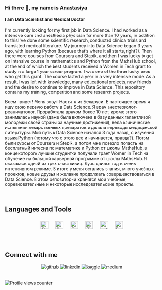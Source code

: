 ### Hi there 👋, my name is Anastasiya
#### I am Data Scientist and Medical Doctor
I'm currently looking for my first job in Data Science. I had worked as a intensive care and anesthesia physician for more than 10 years, in addition to this I've done some scientific research, conducted clinical trials and translated medical literature.
My journey into Data Science began 3 years ago, with learning Python (because that’s where it all starts, right?). Then there were courses from Coursera and Stepik, and then I was lucky to get on intensive course in mathematics
and Python from the MathsHub school, at the end of which the best students received a Women in Tech grant to study in a large 1 year career program. I was one of the three lucky ones who get this grant. The course lasted a year in a very intensive mode. As a result, I was left with knowledge, many educational projects, new friends and the desire to continue to improve in Data Science.
This repository contains my training, competition and some research projects.

Всем привет! Меня зовут Настя, я из Беларуси.
В настоящее время я ищу свою первую работу в  Data Science. Я врач анестезиолог-реаниматолог. 
Проработала врачом более 10 лет, кроме этого занималась наукой (даже была включена в базу данных талантливой молодежи своей страны за научные достижения), вела клинические испытания лекарственных препаратов и делала переводы медицинской литературы.
Мой путь в  Data Science начался 3 года назад, с изучения языка Python (потому что с этого все и начинается, правда?). Потом были курсы от Coursera и Stepik, а потом мне повезло попасть на бесплатный интесив по математике 
и Python от школы MathsHub, в конце которого лучшие студентки получили грант Women in Tech на обучение на большой карьерной программе от школы MathsHub. Я оказалась одной из трех счастливиц. Курс длился год в очень интенсивном режиме. В итоге у меня остались знания, много учебных проектов, новые друзья и желание продолжать совершенствоваться в Data Science.
В этом репозитории хранятся мои учебные, соревновательные и некоторые исследовательские проекты.


<br/>  


## Languages and Tools  
<div align="center">  
<a href="https://www.python.org/" target="_blank"><img style="margin: 10px" src="https://profilinator.rishav.dev/skills-assets/python-original.svg" alt="Python" height="25" /></a>  
<a href="https://www.postgresql.org/" target="_blank"><img style="margin: 10px" src="https://profilinator.rishav.dev/skills-assets/postgresql-original-wordmark.svg" alt="PostgreSQL" height="25" /></a>  
<a href="https://www.tensorflow.org/" target="_blank"><img style="margin: 10px" src="https://profilinator.rishav.dev/skills-assets/tensorflow-icon.svg" alt="TensorFlow" height="25" /></a>  
<a href="https://www.tableau.com/" target="_blank"><img style="margin: 10px" src="https://profilinator.rishav.dev/skills-assets/tableau.svg" alt="Tableau" height="25" /></a>  
<a href="https://pytorch.org/" target="_blank"><img style="margin: 10px" src="https://profilinator.rishav.dev/skills-assets/pytorch-icon.svg" alt="pytorch" height="25" /></a>  
<a href="https://www.figma.com/" target="_blank"><img style="margin: 10px" src="https://profilinator.rishav.dev/skills-assets/figma-icon.svg" alt="Figma" height="25" /></a>  
</div>  

<br/>  




<!--
**AnastasiyaRahulina/AnastasiyaRahulina** is a ✨ _special_ ✨ repository because its `README.md` (this file) appears on your GitHub profile.

Here are some ideas to get you started:

- 🔭 I’m currently working on ...
- 🌱 I’m currently learning DLS spring semester on Computer Vision, Data Visualisation Course by Alexey Smagin
- 💬 Ask me about Medicine, AI and Data Scince in Health Care
- 📫 How to reach me: ...
- ⚡ Fun fact: ...
-->
<br/>  


## Connect with me  
<div align="center">
<a href="https://github.com/AnastasiyaRahulina" target="_blank">
<img src=https://img.shields.io/badge/github-%2324292e.svg?&style=for-the-badge&logo=github&logoColor=white alt=github style="margin-bottom: 5px;" />
</a>
<a href="https://linkedin.com/in/https://www.linkedin.com/in/anastasiya-rahulina/" target="_blank">
<img src=https://img.shields.io/badge/linkedin-%231E77B5.svg?&style=for-the-badge&logo=linkedin&logoColor=white alt=linkedin style="margin-bottom: 5px;" />
</a>
<a href="https://www.kaggle.com/https://www.kaggle.com/anastasiyarahulina" target="_blank">
<img src=https://img.shields.io/badge/kaggle-%2344BAE8.svg?&style=for-the-badge&logo=kaggle&logoColor=white alt=kaggle style="margin-bottom: 5px;" />
</a>
<a href="https://medium.com/https://medium.com/@anastasiya1kazlova" target="_blank">
<img src=https://img.shields.io/badge/medium-%23292929.svg?&style=for-the-badge&logo=medium&logoColor=white alt=medium style="margin-bottom: 5px;" />
</a>  
</div>  

<br/>  

![Profile views counter](https://komarev.com/ghpvc/?username=AnastasiyaRahulina&&style=flat-square)  
  

<br/>  
